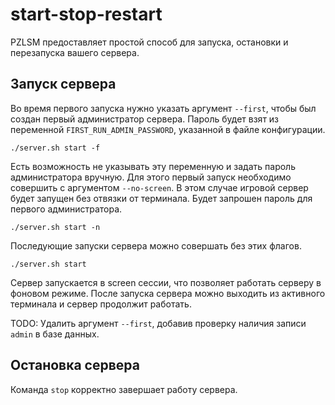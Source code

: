 # start-stop-restart
PZLSM предоставляет простой способ для запуска, остановки и перезапуска вашего сервера.

## Запуск сервера
Во время первого запуска нужно указать аргумент `--first`, чтобы был создан первый администратор сервера. Пароль будет взят из переменной `FIRST_RUN_ADMIN_PASSWORD`, указанной в файле конфигурации.

    ./server.sh start -f

Есть возможность не указывать эту переменную и задать пароль администратора вручную. Для этого первый запуск необходимо совершить с аргументом `--no-screen`. В этом случае игровой сервер будет запущен без отвязки от терминала. Будет запрошен пароль для первого администратора.

    ./server.sh start -n

Последующие запуски сервера можно совершать без этих флагов.

    ./server.sh start

Сервер запускается в screen сессии, что позволяет работать серверу в фоновом режиме. После запуска сервера можно выходить из активного терминала и сервер продолжит работать.  

TODO: Удалить аргумент `--first`, добавив проверку наличия записи `admin` в базе данных.  

## Остановка сервера
Команда `stop` корректно завершает работу сервера.
